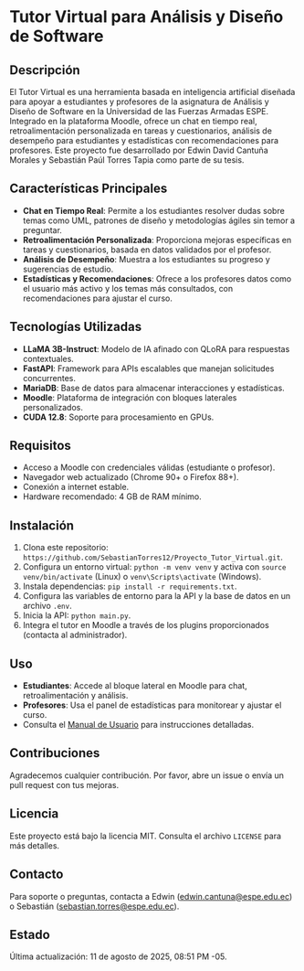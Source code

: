 # Tutor Virtual para Análisis y Diseño de Software

## Descripción
El Tutor Virtual es una herramienta basada en inteligencia artificial diseñada para apoyar a estudiantes y profesores de la asignatura de Análisis y Diseño de Software en la Universidad de las Fuerzas Armadas ESPE. Integrado en la plataforma Moodle, ofrece un chat en tiempo real, retroalimentación personalizada en tareas y cuestionarios, análisis de desempeño para estudiantes y estadísticas con recomendaciones para profesores. Este proyecto fue desarrollado por Edwin David Cantuña Morales y Sebastián Paúl Torres Tapia como parte de su tesis.

## Características Principales
- **Chat en Tiempo Real**: Permite a los estudiantes resolver dudas sobre temas como UML, patrones de diseño y metodologías ágiles sin temor a preguntar.
- **Retroalimentación Personalizada**: Proporciona mejoras específicas en tareas y cuestionarios, basada en datos validados por el profesor.
- **Análisis de Desempeño**: Muestra a los estudiantes su progreso y sugerencias de estudio.
- **Estadísticas y Recomendaciones**: Ofrece a los profesores datos como el usuario más activo y los temas más consultados, con recomendaciones para ajustar el curso.

## Tecnologías Utilizadas
- **LLaMA 3B-Instruct**: Modelo de IA afinado con QLoRA para respuestas contextuales.
- **FastAPI**: Framework para APIs escalables que manejan solicitudes concurrentes.
- **MariaDB**: Base de datos para almacenar interacciones y estadísticas.
- **Moodle**: Plataforma de integración con bloques laterales personalizados.
- **CUDA 12.8**: Soporte para procesamiento en GPUs.

## Requisitos
- Acceso a Moodle con credenciales válidas (estudiante o profesor).
- Navegador web actualizado (Chrome 90+ o Firefox 88+).
- Conexión a internet estable.
- Hardware recomendado: 4 GB de RAM mínimo.

## Instalación
1. Clona este repositorio: `https://github.com/SebastianTorres12/Proyecto_Tutor_Virtual.git`.
2. Configura un entorno virtual: `python -m venv venv` y activa con `source venv/bin/activate` (Linux) o `venv\Scripts\activate` (Windows).
3. Instala dependencias: `pip install -r requirements.txt`.
4. Configura las variables de entorno para la API y la base de datos en un archivo `.env`.
5. Inicia la API: `python main.py`.
6. Integra el tutor en Moodle a través de los plugins proporcionados (contacta al administrador).

## Uso
- **Estudiantes**: Accede al bloque lateral en Moodle para chat, retroalimentación y análisis.
- **Profesores**: Usa el panel de estadísticas para monitorear y ajustar el curso.
- Consulta el [Manual de Usuario](Manual_Usuario_Tutor_Virtual.pdf) para instrucciones detalladas.

## Contribuciones
Agradecemos cualquier contribución. Por favor, abre un issue o envía un pull request con tus mejoras.

## Licencia
Este proyecto está bajo la licencia MIT. Consulta el archivo `LICENSE` para más detalles.

## Contacto
Para soporte o preguntas, contacta a Edwin (edwin.cantuna@espe.edu.ec) o Sebastián (sebastian.torres@espe.edu.ec).

## Estado
Última actualización: 11 de agosto de 2025, 08:51 PM -05.
